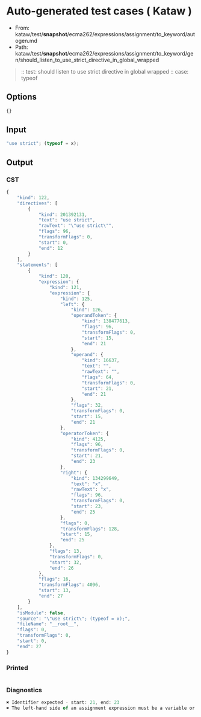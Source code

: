 # Auto-generated test cases ( Kataw )
- From: kataw/test/__snapshot__/ecma262/expressions/assignment/to_keyword/autogen.md
- Path: kataw/test/__snapshot__/ecma262/expressions/assignment/to_keyword/gen/should_listen_to_use_strict_directive_in_global_wrapped
> :: test: should listen to use strict directive in global wrapped
> :: case: typeof
## Options

`````js
{}
`````
## Input

`````js
"use strict"; (typeof = x);
`````
## Output

### CST

```javascript
{
    "kind": 122,
    "directives": [
        {
            "kind": 201392131,
            "text": "use strict",
            "rawText": "\"use strict\"",
            "flags": 96,
            "transformFlags": 0,
            "start": 0,
            "end": 12
        }
    ],
    "statements": [
        {
            "kind": 120,
            "expression": {
                "kind": 121,
                "expression": {
                    "kind": 125,
                    "left": {
                        "kind": 126,
                        "operandToken": {
                            "kind": 138477613,
                            "flags": 96,
                            "transformFlags": 0,
                            "start": 15,
                            "end": 21
                        },
                        "operand": {
                            "kind": 16637,
                            "text": "",
                            "rawText": "",
                            "flags": 64,
                            "transformFlags": 0,
                            "start": 21,
                            "end": 21
                        },
                        "flags": 32,
                        "transformFlags": 0,
                        "start": 15,
                        "end": 21
                    },
                    "operatorToken": {
                        "kind": 4125,
                        "flags": 96,
                        "transformFlags": 0,
                        "start": 21,
                        "end": 23
                    },
                    "right": {
                        "kind": 134299649,
                        "text": "x",
                        "rawText": "x",
                        "flags": 96,
                        "transformFlags": 0,
                        "start": 23,
                        "end": 25
                    },
                    "flags": 0,
                    "transformFlags": 128,
                    "start": 15,
                    "end": 25
                },
                "flags": 13,
                "transformFlags": 0,
                "start": 32,
                "end": 26
            },
            "flags": 16,
            "transformFlags": 4096,
            "start": 13,
            "end": 27
        }
    ],
    "isModule": false,
    "source": "\"use strict\"; (typeof = x);",
    "fileName": "__root__",
    "flags": 0,
    "transformFlags": 0,
    "start": 0,
    "end": 27
}
```

### Printed

```javascript

```

### Diagnostics

```javascript
✖ Identifier expected - start: 21, end: 23
✖ The left-hand side of an assignment expression must be a variable or a property access - start: 21, end: 23

```

